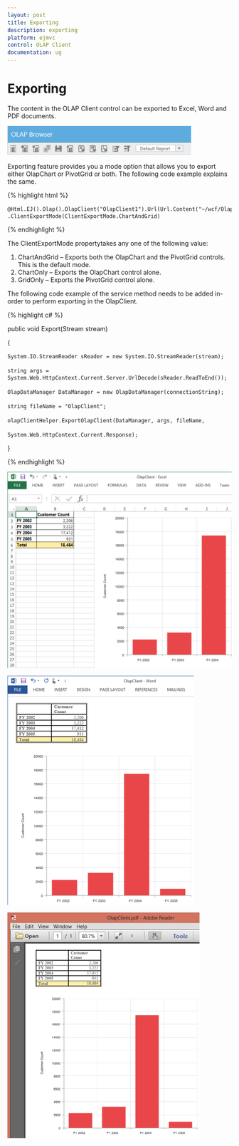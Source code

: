 ```yaml
---
layout: post
title: Exporting
description: exporting
platform: ejmvc
control: OLAP Client
documentation: ug
---
```


# Exporting

The content in the OLAP Client control can be exported to Excel, Word and PDF documents.

![](Exporting_images/Exporting_img1.png)

Exporting feature provides you a mode option that allows you to export either OlapChart or PivotGrid or both. The following code example explains the same. 

{% highlight html %}

	@Html.EJ().Olap().OlapClient("OlapClient1").Url(Url.Content("~/wcf/OlapClientService.svc"))
	.ClientExportMode(ClientExportMode.ChartAndGrid)

{% endhighlight %}

The ClientExportMode propertytakes any one of the following value:

1. ChartAndGrid – Exports both the OlapChart and the PivotGrid controls. This is the default mode.
2. ChartOnly – Exports the OlapChart control alone.
3. GridOnly – Exports the PivotGrid control alone.

The following code example of the service method needs to be added in-order to perform exporting in the OlapClient.

{% highlight c# %}

public void Export(Stream stream)

{

    System.IO.StreamReader sReader = new System.IO.StreamReader(stream);

    string args = System.Web.HttpContext.Current.Server.UrlDecode(sReader.ReadToEnd());

    OlapDataManager DataManager = new OlapDataManager(connectionString);

    string fileName = "OlapClient";

    olapClientHelper.ExportOlapClient(DataManager, args, fileName,

    System.Web.HttpContext.Current.Response);

}

{% endhighlight %}

![C:/Users/Narendhran Muthuvel/Desktop/Exported Screenshots/OlapClientExcelMVC.png](Exporting_images/Exporting_img2.png)

![C:/Users/Narendhran Muthuvel/Desktop/Exported Screenshots/OlapClientWordMVC.png](Exporting_images/Exporting_img3.png)

![C:/Users/Narendhran Muthuvel/Desktop/Exported Screenshots/OlapClientPdfMVC.png](Exporting_images/Exporting_img4.png)